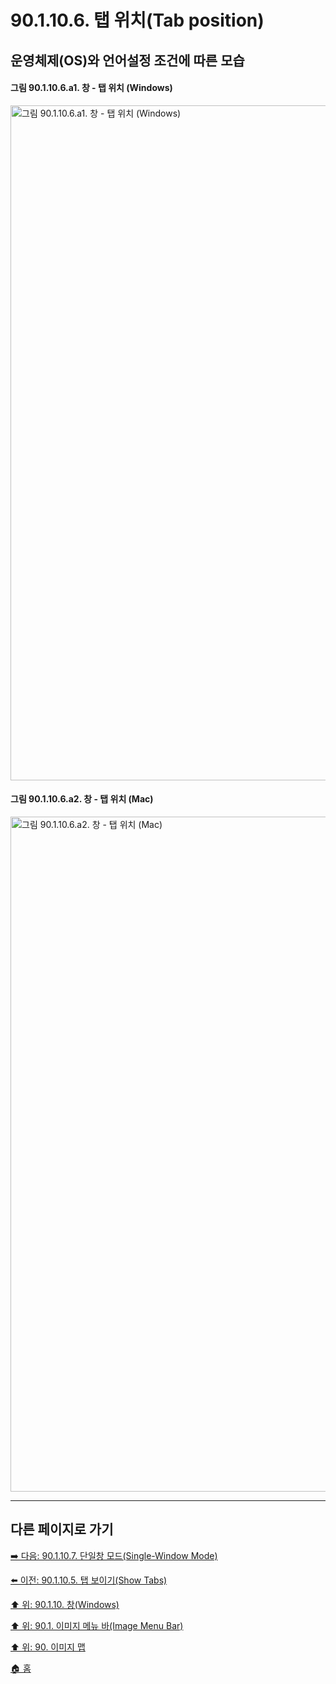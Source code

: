 # 90.1.10.6. 탭 위치(Tab position)
## 운영체제(OS)와 언어설정 조건에 따른 모습
#### 그림 90.1.10.6.a1. 창 - 탭 위치 (Windows)
<img width="1080" alt="그림 90.1.10.6.a1. 창 - 탭 위치 (Windows)" environment="Windows 10 GIMP 2.10.36" src="https://github.com/wonder13662/gimp/assets/15767104/20146186-d24e-4599-9a4f-50aac58fb2c9">

#### 그림 90.1.10.6.a2. 창 - 탭 위치 (Mac)
<img width="1080" alt="그림 90.1.10.6.a2. 창 - 탭 위치 (Mac)" environment="MacOS:Sonoma 14.2.1 GIMP 2.10.36" src="https://github.com/wonder13662/gimp/assets/15767104/3bf4df01-f79f-42e8-ba4c-566653a2e41f">

***

## 다른 페이지로 가기

[➡️ 다음: 90.1.10.7. 단일창 모드(Single-Window Mode)](./90-01-10-07-single_window_mode.md)

[⬅️ 이전: 90.1.10.5. 탭 보이기(Show Tabs)](./90-01-10-05-show_tabs.md)

[⬆️ 위: 90.1.10. 창(Windows)](./90-01-10-00-windows.md)

[⬆️ 위: 90.1. 이미지 메뉴 바(Image Menu Bar)](./90-01-00-image-menu-bar.md)

[⬆️ 위: 90. 이미지 맵](./90-00-image-map.md)

[🏠 홈](./00-home.md)
